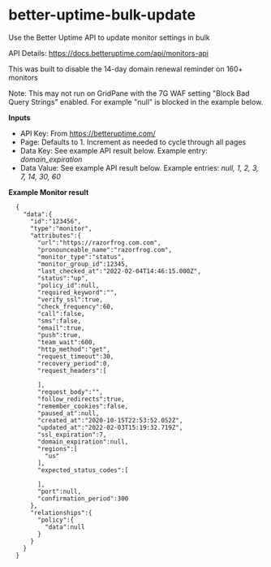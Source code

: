 # better-uptime-bulk-update

Use the Better Uptime API to update monitor settings in bulk

API Details: https://docs.betteruptime.com/api/monitors-api

This was built to disable the 14-day domain renewal reminder on 160+ monitors 

Note: This may not run on GridPane with the 7G WAF setting "Block Bad Query Strings" enabled. For example "null" is blocked in the example below.

**Inputs**

- API Key:    From https://betteruptime.com/
- Page:       Defaults to 1. Increment as needed to cycle through all pages
- Data Key:   See example API result below. Example entry: *domain_expiration*
- Data Value: See example API result below. Example entries: *null, 1, 2, 3, 7, 14, 30, 60*



**Example Monitor result**

      {
        "data":{
          "id":"123456",
          "type":"monitor",
          "attributes":{
            "url":"https://razorfrog.com.com",
            "pronounceable_name":"razorfrog.com",
            "monitor_type":"status",
            "monitor_group_id":12345,
            "last_checked_at":"2022-02-04T14:46:15.000Z",
            "status":"up",
            "policy_id":null,
            "required_keyword":"",
            "verify_ssl":true,
            "check_frequency":60,
            "call":false,
            "sms":false,
            "email":true,
            "push":true,
            "team_wait":600,
            "http_method":"get",
            "request_timeout":30,
            "recovery_period":0,
            "request_headers":[

            ],
            "request_body":"",
            "follow_redirects":true,
            "remember_cookies":false,
            "paused_at":null,
            "created_at":"2020-10-15T22:53:52.052Z",
            "updated_at":"2022-02-03T15:19:32.719Z",
            "ssl_expiration":7,
            "domain_expiration":null,
            "regions":[
              "us"
            ],
            "expected_status_codes":[

            ],
            "port":null,
            "confirmation_period":300
          },
          "relationships":{
            "policy":{
              "data":null
            }
          }
        }
      }
